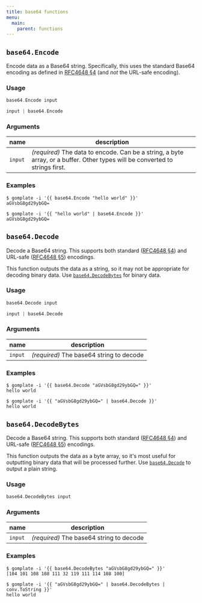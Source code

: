 ```yaml
---
title: base64 functions
menu:
  main:
    parent: functions
---
```



## `base64.Encode`

Encode data as a Base64 string. Specifically, this uses the standard Base64 encoding as defined in [RFC4648 &sect;4](https://tools.ietf.org/html/rfc4648#section-4) (and _not_ the URL-safe encoding).

### Usage

```go
base64.Encode input
```
```go
input | base64.Encode
```

### Arguments

| name | description |
|------|-------------|
| `input` | _(required)_ The data to encode. Can be a string, a byte array, or a buffer. Other types will be converted to strings first. |

### Examples

```console
$ gomplate -i '{{ base64.Encode "hello world" }}'
aGVsbG8gd29ybGQ=
```
```console
$ gomplate -i '{{ "hello world" | base64.Encode }}'
aGVsbG8gd29ybGQ=
```

## `base64.Decode`

Decode a Base64 string. This supports both standard ([RFC4648 &sect;4](https://tools.ietf.org/html/rfc4648#section-4)) and URL-safe ([RFC4648 &sect;5](https://tools.ietf.org/html/rfc4648#section-5)) encodings.

This function outputs the data as a string, so it may not be appropriate
for decoding binary data. Use [`base64.DecodeBytes`](#base64.DecodeBytes)
for binary data.

### Usage

```go
base64.Decode input
```
```go
input | base64.Decode
```

### Arguments

| name | description |
|------|-------------|
| `input` | _(required)_ The base64 string to decode |

### Examples

```console
$ gomplate -i '{{ base64.Decode "aGVsbG8gd29ybGQ=" }}'
hello world
```
```console
$ gomplate -i '{{ "aGVsbG8gd29ybGQ=" | base64.Decode }}'
hello world
```

## `base64.DecodeBytes`

Decode a Base64 string. This supports both standard ([RFC4648 &sect;4](https://tools.ietf.org/html/rfc4648#section-4)) and URL-safe ([RFC4648 &sect;5](https://tools.ietf.org/html/rfc4648#section-5)) encodings.

This function outputs the data as a byte array, so it's most useful for
outputting binary data that will be processed further.
Use [`base64.Decode`](#base64.Decode) to output a plain string.

### Usage

```go
base64.DecodeBytes input
```

### Arguments

| name | description |
|------|-------------|
| `input` | _(required)_ The base64 string to decode |

### Examples

```console
$ gomplate -i '{{ base64.DecodeBytes "aGVsbG8gd29ybGQ=" }}'
[104 101 108 108 111 32 119 111 114 108 100]
```
```console
$ gomplate -i '{{ "aGVsbG8gd29ybGQ=" | base64.DecodeBytes | conv.ToString }}'
hello world
```
